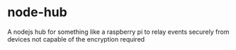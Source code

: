 # node-hub
A nodejs hub for something like a raspberry pi to relay events securely from devices not capable of the encryption required
